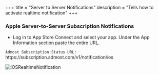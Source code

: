 +++
title = "Server to Server Notifications"
description = "Tells how to activate realtime notification"
+++

### Apple Server-to-Server Subscription Notifications

- Log in to App Store Connect and select your app. Under the App Information section paste the entire URL.

`Admost Subscription Status URL:` https:\//subscription.admost.com/v1/notification/ios

![IOSRealtimeNotification](/amrapi/images/ios-subscription-notification.png)
